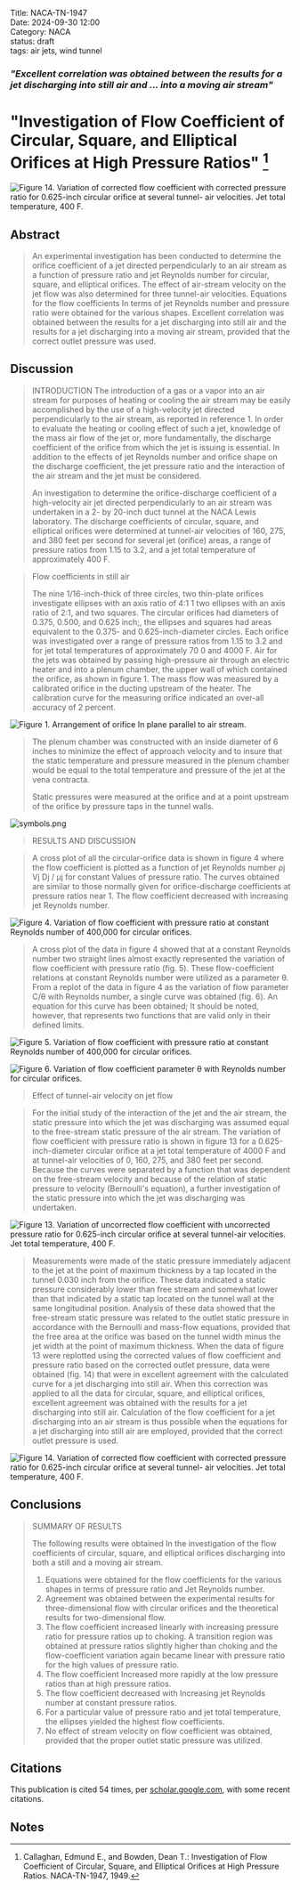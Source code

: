 Title: NACA-TN-1947  
Date: 2024-09-30 12:00  
Category: NACA  
status: draft  
tags: air jets, wind tunnel         

### _"Excellent correlation was obtained between the results for a jet discharging into still air and ... into a moving air stream"_  

# "Investigation of Flow Coefficient of Circular, Square, and Elliptical Orifices at High Pressure Ratios" [^1]  

![Figure 14. Variation of corrected flow coefficient with corrected
pressure ratio for 0.625-inch circular orifice at several tunnel-
air velocities. Jet total temperature, 400 F.](/images%2FNACA-TN-1947%2FFigure%2014.png)  

## Abstract  

>An experimental investigation has been conducted to determine
the orifice coefficient of a jet directed perpendicularly to an air
stream as a function of pressure ratio and jet Reynolds number for
circular, square, and elliptical orifices. The effect of air-stream
velocity on the jet flow was also determined for three tunnel-air
velocities. Equations for the flow coefficients In terms of jet
Reynolds number and pressure ratio were obtained for the various
shapes. Excellent correlation was obtained between the results
for a jet discharging into still air and the results for a jet
discharging into a moving air stream, provided that the correct
outlet pressure was used.  

## Discussion  

>INTRODUCTION
The introduction of a gas or a vapor into an air stream for
purposes of heating or cooling the air stream may be easily 
accomplished by the use of a high-velocity jet directed perpendicularly
to the air stream, as reported in reference 1. In order to evaluate
the heating or cooling effect of such a jet, knowledge of the mass
air flow of the jet or, more fundamentally, the discharge coefficient 
of the orifice from which the jet is issuing is essential. 
In addition to the effects of jet Reynolds number and orifice shape
on the discharge coefficient, the jet pressure ratio and the interaction 
of the air stream and the jet must be considered.  
> 
>An investigation to determine the orifice-discharge coefficient
of a high-velocity air jet directed perpendicularly to an air stream
was undertaken in a 2- by 20-inch duct tunnel at the NACA Lewis
laboratory. The discharge coefficients of circular, square, and
elliptical orifices were determined at tunnel-air velocities of
160, 275, and 380 feet per second for several jet (orifice) areas,
a range of pressure ratios from 1.15 to 3.2, and a jet total 
temperature of approximately 400 F.

>Flow coefficients in still air
> 
>The nine 1/16-inch-thick
of three circles, two
thin-plate orifices investigate
ellipses with an axis ratio of 4:1 1 two ellipses with an axis
ratio of 2:1, and two squares. The circular orifices had diameters
of 0.375, 0.500, and 0.625 inch;, the ellipses and squares had areas
equivalent to the 0.375- and 0.625-inch-diameter circles. Each
orifice was investigated over a range of pressure ratios from 1.15 to
3.2 and for jet total temperatures of approximately 70 0 and 4000 F.
Air for the jets was obtained by passing high-pressure air through
an electric heater and into a plenum chamber, the upper wall of
which contained the orifice, as shown in figure 1. The mass flow
was measured by a calibrated orifice in the ducting upstream of the
heater. The calibration curve for the measuring orifice indicated
an over-all accuracy of 2 percent.  

![Figure 1. Arrangement of orifice In plane parallel to air stream.](/images%2FNACA-TN-1947%2FFigure%201.png)  

>The plenum chamber was constructed with an inside diameter of
6 inches to minimize the effect of approach velocity and to insure
that the static temperature and pressure measured in the plenum
chamber would be equal to the total temperature and pressure of the
jet at the vena contracta.  
> 
>Static pressures were measured at the orifice and at a point
upstream of the orifice by pressure taps in the tunnel walls.

![symbols.png](/images%2FNACA-TN-1947%2Fsymbols.png)  

>RESULTS AND DISCUSSION  

>A cross plot of all the circular-orifice data is shown in
figure 4 where the flow coefficient is plotted as a function of jet
Reynolds number ρj Vj Dj / μj for constant Values of pressure ratio. 
The curves obtained are similar to those normally given for 
orifice-discharge coefficients at pressure ratios near 1. 
The flow coefficient decreased with increasing jet Reynolds number.  

![Figure 4. Variation of flow coefficient with pressure ratio at
constant Reynolds number of 400,000 for circular orifices.](/images%2FNACA-TN-1947%2FFigure%204.png)  

> A cross plot of the data in figure 4 showed that at a constant
Reynolds number two straight lines almost exactly represented the
variation of flow coefficient with pressure ratio (fig. 5).
These flow-coefficient relations at constant Reynolds number
were utilized as a parameter θ. From a replot of the data in
figure 4 as the variation of flow parameter C/θ with Reynolds
number, a single curve was obtained (fig. 6). An equation for this
curve has been obtained; It should be noted, however, that represents 
two functions that are valid only in their defined limits.

![Figure 5. Variation of flow coefficient with pressure ratio at
constant Reynolds number of 400,000 for circular orifices.](/images%2FNACA-TN-1947%2FFigure%205.png)  

![Figure 6. Variation of flow coefficient parameter θ with Reynolds number for circular orifices.](/images%2FNACA-TN-1947%2FFigure%206.png)  

>Effect of tunnel-air velocity on jet flow

>For the initial
study of the interaction of the jet and the air stream, the static
pressure into which the jet was discharging was assumed equal to
the free-stream static pressure of the air stream. The variation
of flow coefficient with pressure ratio is shown in figure 13 for a
0.625-inch-diameter circular orifice at a jet total temperature of
4000 F and at tunnel-air velocities of 0, 160, 275, and 380 feet
per second. Because the curves were separated by a function that
was dependent on the free-stream velocity and because of the relation 
of static pressure to velocity (Bernoulli's equation), a further 
investigation of the static pressure into which the jet was
discharging was undertaken.  

![Figure 13. Variation of uncorrected flow coefficient with
uncorrected pressure ratio for 0.625-inch circular orifice at
several tunnel-air velocities. Jet total temperature, 400 F.](/images%2FNACA-TN-1947%2FFigure%2013.png)  

>Measurements were made of the static pressure immediately
adjacent to the jet at the point of maximum thickness by a tap
located in the tunnel 0.030 inch from the orifice. These data indicated 
a static pressure considerably lower than free stream and
somewhat lower than that indicated by a static tap located on the
tunnel wall at the same longitudinal position. Analysis of these
data showed that the free-stream static pressure was related to the
outlet static pressure in accordance with the Bernoulli and mass-flow 
equations, provided that the free area at the orifice was based
on the tunnel width minus the jet width at the point of maximum
thickness. When the data of figure 13 were replotted using the
corrected values of flow coefficient and pressure ratio based on the
corrected outlet pressure, data were obtained (fig. 14) that were in
excellent agreement with the calculated curve for a jet discharging
into still air. When this correction was applied to all the data
for circular, square, and elliptical orifices, excellent agreement
was obtained with the results for a jet discharging into still air.
Calculation of the flow coefficient for a jet discharging into an
air stream is thus possible when the equations for a jet discharging
into still air are employed, provided that the correct outlet pressure 
is used.  

![Figure 14. Variation of corrected flow coefficient with corrected
pressure ratio for 0.625-inch circular orifice at several tunnel-
air velocities. Jet total temperature, 400 F.](/images%2FNACA-TN-1947%2FFigure%2014.png)  

## Conclusions  

>SUMMARY OF RESULTS  
> 
>The following results were obtained In the investigation of
the flow coefficients of circular, square, and elliptical orifices
discharging into both a still and a moving air stream.  
>1. Equations were obtained for the flow coefficients for the
various shapes in terms of pressure ratio and Jet Reynolds number.  
>2. Agreement was obtained between the experimental results for
three-dimensional flow with circular orifices and the theoretical
results for two-dimensional flow.
>3. The flow coefficient increased linearly with increasing
pressure ratio for pressure ratios up to choking. A transition
region was obtained at pressure ratios slightly higher than
choking and the flow-coefficient variation again became linear with
pressure ratio for the high values of pressure ratio.
>4. The flow coefficient Increased more rapidly at the low
pressure ratios than at high pressure ratios.
>5. The flow coefficient decreased with Increasing jet Reynolds
number at constant pressure ratios.
>6. For a particular value of pressure ratio and jet total
temperature, the ellipses yielded the highest flow coefficients.
>7. No effect of stream velocity on flow coefficient was
obtained, provided that the proper outlet static pressure was
utilized.

## Citations  

This publication is cited 54 times, per [scholar.google.com](https://scholar.google.com/scholar?hl=en&as_sdt=0%2C48&q=Investigation+of+Flow+Coefficient+of+Circular%2C+Square%2C+and+Elliptical+Orifices+at+High+Pressure+Ratios&btnG=), 
with some recent citations.  

## Notes  
[^1]: Callaghan, Edmund E., and Bowden, Dean T.: Investigation of Flow Coefficient of Circular, Square, and Elliptical Orifices at High Pressure Ratios. NACA-TN-1947, 1949.
